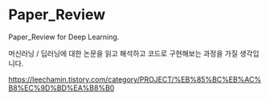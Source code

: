 # Paper_Review
Paper_Review for Deep Learning.

머신러닝 / 딥러닝에 대한 논문을 읽고 해석하고 코드로 구현해보는 과정을 가질 생각입니다.

https://leechamin.tistory.com/category/PROJECT/%EB%85%BC%EB%AC%B8%EC%9D%BD%EA%B8%B0
